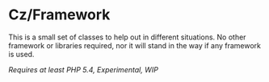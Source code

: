 Cz/Framework
============

This is a small set of classes to help out in different situations. No other framework or libraries
required, nor it will stand in the way if any framework is used.

*Requires at least PHP 5.4, Experimental, WIP*